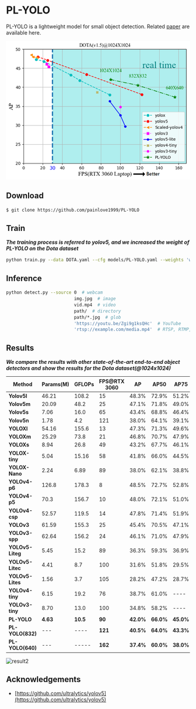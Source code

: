 # PL-YOLO

PL-YOLO is a lightweight model for small object detection. Related [paper]() are available here.

![result](result/result.png)

## Download

```bash
$ git clone https://github.com/painlove1999/PL-YOLO
```

## Train

***The training process is referred to yolov5, and we increased the weight of PL-YOLO on the Dota dataset***

```bash
python train.py --data DOTA.yaml --cfg models/PL-YOLO.yaml --weights 'weights/PL-YOLO.pt' --batch-size 1                                                                                                18                                                                                              32
```

## Inference 

```bash
python detect.py --source 0  # webcam    
                          img.jpg  # image
                          vid.mp4  # video
                          path/  # directory
                          path/*.jpg  # glob
                          'https://youtu.be/Zgi9g1ksQHc'  # YouTube
                          'rtsp://example.com/media.mp4'  # RTSP, RTMP, HTTP stream
```

## Results

***We compare the results with other state-of-the-art end-to-end object detectors and show the results for the Dota dataset(@1024x1024)***

| Method         | **Params(M)** | **GFLOPs** | **FPS@RTX 3060** | AP    | AP50  | AP75  |
| -------------- | ---------- | ---------- | ---------------- | ----- | ----- | ----- |
| **Yolov5l**    | 46.21     | 108.2      | 15               | 48.3% | 72.9% | 51.2% |
| **Yolov5m**    | 20.09     | 48.2       | 25               | 47.1% | 71.8% | 49.0% |
| **Yolov5s**    | 7.06      | 16.0       | 65               | 43.4% | 68.8% | 46.4% |
| **Yolov5n**    | 1.78      | 4.2        | 121              | 38.0% | 64.1% | 39.1% |
| **YOLOXl**     | 54.16 | 155.6 | 13 | 47.3% | 71.3% | 49.6% |
| **YOLOXm**     | 25.29 | 73.8 | 21 | 46.8% | 70.7% | 47.9% |
| **YOLOXs**     | 8.94 | 26.8 | 49 | 43.2% | 67.7% | 46.1% |
| **YOLOX-tiny** | 5.04 | 15.16 | 58 | 41.8% | 66.0% | 44.5% |
| **YOLOX-Nano** | 2.24 | 6.89 | 89 | 38.0% | 62.1% | 38.8% |
| **YOLOv4-p6** | 126.8 | 178.3 | 8 | 48.5% | 72.7% | 52.8% |
| **YOLOv4-p5** | 70.3 | 156.7 | 10 | 48.0% | 72.1% | 51.0% |
| **YOLOv4-csp** | 52.57 | 119.5 | 14 | 47.8% | 71.4% | 51.9% |
| **YOLOv3** | 61.59 | 155.3 | 25 | 45.4% | 70.5% | 47.1% |
| **YOLOv3-spp** | 62.64 | 156.2 | 24 | 46.1% | 71.0% | 47.9% |
| **YOLOv5-Liteg** | 5.45 | 15.2 | 89 | 36.3% | 59.3% | 36.9% |
| **YOLOv5-Litec** | 4.41 | 8.7 | 100 | 31.6% | 51.8% | 29.5% |
| **YOLOv5-Lites** | 1.56 | 3.7 | 105 | 28.2% | 47.2% | 28.7% |
| **YOLOv4-tiny** | 6.15 | 19.2 | 76 | 38.7% | 61.0% | ---- |
| **YOLOv3-tiny** | 8.70 | 13.0 | 100 | 34.8% | 58.2% | ---- |
| **PL-YOLO** | **4.63** | **10.5** | **90** | **42.0%** | **66.0%** | **45.0%** |
| **PL-YOLO(832)** | --- | ---- | **121** | **40.5%** | **64.0%** | **43.3%** |
| **PL-YOLO(640)** | --- | ----- | **162** | **37.4%** | **60.0%** | **38.0%** |

![result2](result\result2.png)

## Acknowledgements

+ [https://github.com/ultralytics/yolov5](https://github.com/ultralytics/yolov5)


